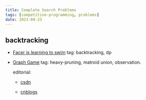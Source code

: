 ```yaml
---
title: Complete Search Problems
tags: [competitive-programming, problems]
date: 2023-09-23
---
```


## backtracking

- [Facer is learning to swim](http://poj.org/problem?id=3827) tag: backtracking, dp
  
- [Graph Game](http://poj.org/problem?id=3834) tag: heavy-pruning, matroid union, observation.

    editorial:

    - [csdn](https://blog.csdn.net/cqbzlydd/article/details/133021365)
  
    - [cnblogs](https://www.cnblogs.com/tzcwk/p/13408622.html)
